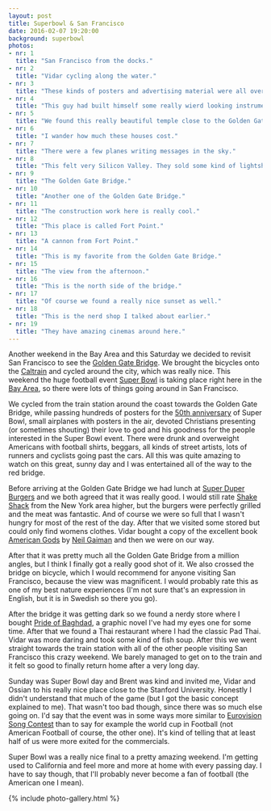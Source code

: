 ```yaml
---
layout: post
title: Superbowl & San Francisco
date: 2016-02-07 19:20:00
background: superbowl
photos:
- nr: 1
  title: "San Francisco from the docks."
- nr: 2
  title: "Vidar cycling along the water."
- nr: 3
  title: "These kinds of posters and advertising material were all over the place."
- nr: 4
  title: "This guy had built himself some really wierd looking instruments. He was extremely overconfident, so I ended up being pretty annoyed. And in the end he wasn't much compared to Anders Flanders (you should all google that)."
- nr: 5
  title: "We found this really beautiful temple close to the Golden Gate Bridge."
- nr: 6
  title: "I wander how much these houses cost."
- nr: 7
  title: "There were a few planes writing messages in the sky."
- nr: 8
  title: "This felt very Silicon Valley. They sold some kind of lightshow googles."
- nr: 9
  title: "The Golden Gate Bridge."
- nr: 10
  title: "Another one of the Golden Gate Bridge."
- nr: 11
  title: "The construction work here is really cool."
- nr: 12
  title: "This place is called Fort Point."
- nr: 13
  title: "A cannon from Fort Point."
- nr: 14
  title: "This is my favorite from the Golden Gate Bridge."
- nr: 15
  title: "The view from the afternoon."
- nr: 16
  title: "This is the north side of the bridge."
- nr: 17
  title: "Of course we found a really nice sunset as well."
- nr: 18
  title: "This is the nerd shop I talked about earlier."
- nr: 19
  title: "They have amazing cinemas around here." 
---
```


Another weekend in the Bay Area and this Saturday we decided to revisit San Francisco to see the [Golden Gate Bridge](https://en.wikipedia.org/wiki/Golden_Gate_Bridge). We brought the bicycles onto the [Caltrain](https://en.wikipedia.org/wiki/Caltrain) and cycled around the city, which was really nice. This weekend the huge football event [Super Bowl](https://en.wikipedia.org/wiki/Super_Bowl) is taking place right here in the [Bay Area](https://en.wikipedia.org/wiki/San_Francisco_Bay_Area), so there were lots of things going around in San Francisco. 

We cycled from the train station around the coast towards the Golden Gate Bridge, while passing hundreds of posters for the [50th anniversary](http://www.nfl.com/superbowl/50) of Super Bowl, small airplanes with posters in the air, devoted Christians presenting (or sometimes shouting) their love to god and his goodness for the people interested in the Super Bowl event. There were drunk and overweight Americans with football shirts, beggars, all kinds of street artists, lots of runners and cyclists going past the cars. All this was quite amazing to watch on this great, sunny day and I was entertained all of the way to the red bridge.

Before arriving at the Golden Gate Bridge we had lunch at [Super Duper Burgers](http://superduperburgers.com) and we both agreed that it was really good. I would still rate [Shake Shack](https://www.shakeshack.com) from the New York area higher, but the burgers were perfectly grilled and the meat was fantastic. And of course we were so full that I wasn't hungry for most of the rest of the day. After that we visited some stored but could only find womens clothes. Vidar bought a copy of the excellent book [American Gods](https://en.wikipedia.org/wiki/American_Gods) by [Neil Gaiman](https://en.wikipedia.org/wiki/Neil_Gaiman) and then we were on our way.

After that it was pretty much all the Golden Gate Bridge from a million angles, but I think I finally got a really good shot of it. We also crossed the bridge on bicycle, which I would recommend for anyone visiting San Francisco, because the view was magnificent. I would probably rate this as one of my best nature experiences (I'm not sure that's an expression in English, but it is in Swedish so there you go). 

After the bridge it was getting dark so we found a nerdy store where I bought [Pride of Baghdad](https://en.wikipedia.org/wiki/Pride_of_Baghdad), a graphic novel I've had my eyes one for some time. After that we found a Thai restaurant where I had the classic Pad Thai. Vidar was more daring and took some kind of fish soup. After this we went straight towards the train station with all of the other people visiting San Francisco this crazy weekend. We barely managed to get on to the train and it felt so good to finally return home after a very long day.

Sunday was Super Bowl day and Brent was kind and invited me, Vidar and Ossian to his really nice place close to the Stanford University. Honestly I didn't understand that much of the game (but I got the basic concept explained to me). That wasn't too bad though, since there was so much else going on. I'd say that the  event was in some ways more similar to [Eurovision Song Contest](https://en.wikipedia.org/wiki/Eurovision_Song_Contest) than to say for example the world cup in Football (not American Football of course, the other one). It's kind of telling that at least half of us were more exited for the commercials. 

Super Bowl was a really nice final to a pretty amazing weekend. I'm getting used to California and feel more and more at home with every passing day. I have to say though, that I'll probably never become a fan of football (the American one I mean). 

{% include photo-gallery.html %}
